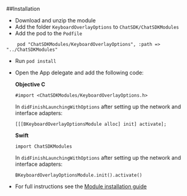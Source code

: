 ##Installation

+ Download and unzip the module
+ Add the folder `KeyboardOverlayOptions` to `ChatSDK/ChatSDKModules`
+ Add the pod to the `Podfile`
```
    pod "ChatSDKModules/KeyboardOverlayOptions", :path => "../ChatSDKModules"
```
+ Run ```pod install```
+ Open the App delegate and add the following code:

  **Objective C**
  
  ```
  #import <ChatSDKModules/KeyboardOverlayOptions.h>
  ```
   
  In `didFinishLaunchingWithOptions` after setting up the network and interface adapters:
  
  ```
  [[[BKeyboardOverlayOptionsModule alloc] init] activate];
  ```
  
  **Swift**
  
  ```
  import ChatSDKModules
  ```
  
  In `didFinishLaunchingWithOptions` after setting up the network and interface adapters:
  
  ```
  BKeyboardOverlayOptionsModule.init().activate()
  ```

+ For full instructions see the [Module installation guide](http://chatsdk.co/docs/ios-installing-modules/)